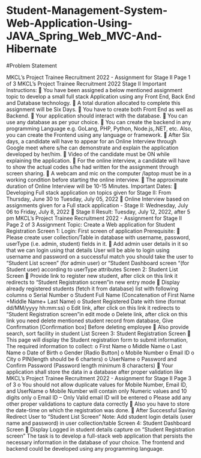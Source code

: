 # Student-Management-System-Web-Application-Using-JAVA_Spring_Web_MVC-And-Hibernate


#Problem Statement


MKCL’s Project Trainee Recruitment 2022 - Assignment for Stage II 
Page 1 of 3
MKCL’s Project Trainee Recruitment 2022
Stage II
Important Instructions: 
 You have been assigned a below mentioned assignment topic to develop a small full 
stack Application using any Front End, Back End and Database technology.
 A total duration allocated to complete this assignment will be Six Days.
 You have to create both Front End as well as Backend. 
 Your application should interact with the database.
 You can use any database as per your choice.
 You can create the backend in any programming Language e.g. GoLang, PHP, Python, 
Node.js,.NET, etc. Also, you can create the Frontend using any language or framework.
 After Six days, a candidate will have to appear for an Online Interview through Google 
meet where s/he can demonstrate and explain the application developed by her/him.
 Video of the candidate must be ON while explaining the application.
 For the online interview, a candidate will have to show the actual codes s/he had written 
for the assignment through screen sharing.
 A webcam and mic on the computer /laptop must be in a working condition before 
starting the online interview.
 The approximate duration of Online Interview will be 10-15 Minutes.
Important Dates:
 Developing Full stack application on topics given for Stage II: From Thursday, June 30 to 
Tuesday, July 05, 2022
 Online Interview based on assignments given for a Full stack application - Stage 
II: Wednesday, July 06 to Friday, July 8, 2022
 Stage II Result: Tuesday, July 12, 2022, after 5 pm
MKCL’s Project Trainee Recruitment 2022 - Assignment for Stage II 
Page 2 of 3
Assignment Topic: Create a Web application for Student Registration 
Screen 1: Login: First screen of application
Prerequisite: 
 Please create user collection/Table in database with username, password, userType (i.e. 
admin, student) fields in it.
 Add admin user details in it so that we can login using that details
User will be able to login using username and password on a successful match you should take 
the user to “Student List screen” (for admin user) or “Student Dashboard screen “(for 
Student user) according to userType attributes
Screen 2: Student List Screen
 Provide link to register new student, after click on this link it redirects to 
“Student Registration screen”in new entry mode
 Display already registered students (fetch it from database) list with following columns
o Serial Number
o Student Full Name (Concatenation of First Name +Middle Name+ Last Name)
o Student Registered Date with time (format dd/MM/yyyy hh:mm:ss)
o Edit link, after click on this link it redirects to “Student Registration screen”in edit 
mode
o Delete link, after click on this link you need delete mentioned student record from 
database, Give Confirmation [Confirmation box] Before deleting employee
 Also provide search, sort facility in student List
Screen 3: Student Registration Screen
 This page will display the Student registration form to submit information, 
The required information to collect:
o First Name
o Middle Name
o Last Name
o Date of Birth
o Gender [Radio Button]
o Mobile Number
o Email ID
o City
o PIN(length should be 6 charters)
o UserName
o Password and Confirm Password (Password length minimum 8 characters) 
 Your application shall store the data in a database after proper validation like 
MKCL’s Project Trainee Recruitment 2022 - Assignment for Stage II 
Page 3 of 3
o You should not allow duplicate values for Mobile Number, Email ID, and UserName
o Mobile Number will contain only Numeric values and 10 digits only 
o Email ID – Only Valid email ID will be entered 
o Please add any other proper validations to capture data correctly 
 Also you have to store the date-time on which the registration was done. 
 After Successful Saving Redirect User to “Student List Screen”
Note: Add student login details (user name and password) in user collection/table 
Screen 4: Student Dashboard Screen
 Display Logged in student details capture on “Student Registration screen” 
The task is to develop a full-stack web application that persists the necessary information in the 
database of your choice. The frontend and backend could be developed using any programming 
language.
